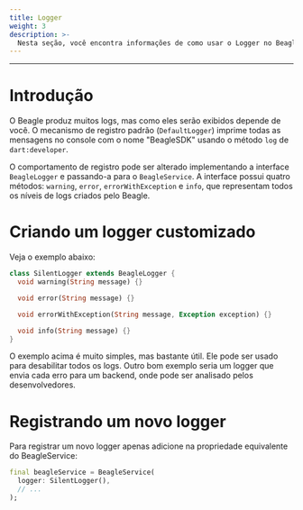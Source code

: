 ```yaml
---
title: Logger
weight: 3
description: >-
  Nesta seção, você encontra informações de como usar o Logger no Beagle Flutter.
---
```


---

# Introdução
O Beagle produz muitos logs, mas como eles serão exibidos depende de você. O mecanismo de registro padrão (`DefaultLogger`) imprime todas as mensagens no console com o nome "BeagleSDK" usando o método `log` de `dart:developer`.

O comportamento de registro pode ser alterado implementando a interface `BeagleLogger` e passando-a para o `BeagleService`. A interface possui quatro métodos: `warning`, `error`, `errorWithException` e `info`, que representam todos os níveis de logs criados pelo Beagle.

# Criando um logger customizado
Veja o exemplo abaixo:

```dart
class SilentLogger extends BeagleLogger {
  void warning(String message) {}

  void error(String message) {}

  void errorWithException(String message, Exception exception) {}

  void info(String message) {}
}

```

O exemplo acima é muito simples, mas bastante útil. Ele pode ser usado para desabilitar todos os logs. Outro bom exemplo seria um logger que envia cada erro para um backend, onde pode ser analisado pelos desenvolvedores.

# Registrando um novo logger
Para registrar um novo logger apenas adicione na propriedade equivalente do BeagleService:

```dart
final beagleService = BeagleService(
  logger: SilentLogger(),
  // ...
);
```
